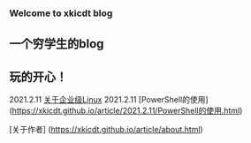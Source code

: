 ### Welcome to xkicdt blog

## 一个穷学生的blog

## 玩的开心！

2021.2.11 [关于企业级Linux](https://xkicdt.github.io/article/2021.2.11/关于企业级Linux.html)
2021.2.11 [PowerShell的使用] (https://xkicdt.github.io/article/2021.2.11/PowerShell的使用.html)

[关于作者] (https://xkicdt.github.io/article/about.html)